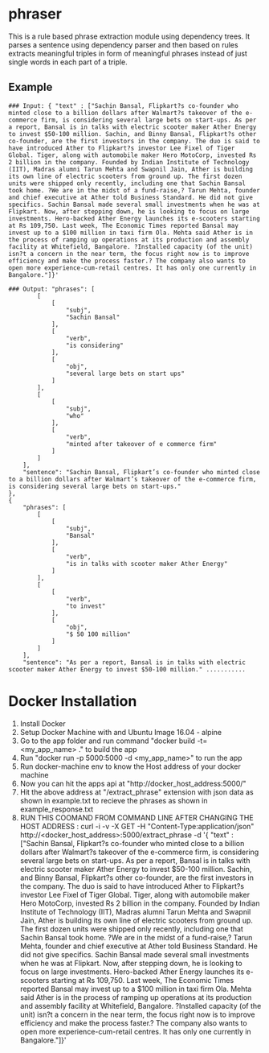 # phraser
This is a rule based phrase extraction module using dependency trees. It parses a sentence using dependency parser and then based on rules extracts meaningful triples in form of meaningful phrases instead of just single words in each part of a triple. 

## Example
	### Input: { "text" : ["Sachin Bansal, Flipkart?s co-founder who minted close to a billion dollars after Walmart?s takeover of the e-commerce firm, is considering several large bets on start-ups. As per a report, Bansal is in talks with electric scooter maker Ather Energy to invest $50-100 million. Sachin, and Binny Bansal, Flipkart?s other co-founder, are the first investors in the company. The duo is said to have introduced Ather to Flipkart?s investor Lee Fixel of Tiger Global. Tiger, along with automobile maker Hero MotoCorp, invested Rs 2 billion in the company. Founded by Indian Institute of Technology (IIT), Madras alumni Tarun Mehta and Swapnil Jain, Ather is building its own line of electric scooters from ground up. The first dozen units were shipped only recently, including one that Sachin Bansal took home. ?We are in the midst of a fund-raise,? Tarun Mehta, founder and chief executive at Ather told Business Standard. He did not give specifics. Sachin Bansal made several small investments when he was at Flipkart. Now, after stepping down, he is looking to focus on large investments. Hero-backed Ather Energy launches its e-scooters starting at Rs 109,750. Last week, The Economic Times reported Bansal may invest up to a $100 million in taxi firm Ola. Mehta said Ather is in the process of ramping up operations at its production and assembly facility at Whitefield, Bangalore. ?Installed capacity (of the unit) isn?t a concern in the near term, the focus right now is to improve efficiency and make the process faster.? The company also wants to open more experience-cum-retail centres. It has only one currently in Bangalore."]}'

	### Output: "phrases": [
            [
                [
                    "subj",
                    "Sachin Bansal"
                ],
                [
                    "verb",
                    "is considering"
                ],
                [
                    "obj",
                    "several large bets on start ups"
                ]
            ],
            [
                [
                    "subj",
                    "who"
                ],
                [
                    "verb",
                    "minted after takeover of e commerce firm"
                ]
            ]
        ],
        "sentence": "Sachin Bansal, Flipkart’s co-founder who minted close to a billion dollars after Walmart’s takeover of the e-commerce firm, is considering several large bets on start-ups."
    },
    {
        "phrases": [
            [
                [
                    "subj",
                    "Bansal"
                ],
                [
                    "verb",
                    "is in talks with scooter maker Ather Energy"
                ]
            ],
            [
                [
                    "verb",
                    "to invest"
                ],
                [
                    "obj",
                    "$ 50 100 million"
                ]
            ]
        ],
        "sentence": "As per a report, Bansal is in talks with electric scooter maker Ather Energy to invest $50-100 million." ...........


# Docker Installation 
1. Install Docker 
2. Setup Docker Machine with and Ubuntu Image 16.04 - alpine
3. Go to the app folder and run command "docker build -t=<my_app_name> ." to build the app
4. Run "docker run -p 5000:5000 -d <my_app_name>" to run the app
5. Run docker-machine env to know the Host address of your docker machine
6. Now you can hit the apps api at "http://docker_host_address:5000/"
7. Hit the above address at "/extract_phrase" extension with json data as shown in example.txt to recieve the phrases as shown in example_response.txt
8. RUN THIS COOMAND FROM COMMAND LINE AFTER CHANGING THE HOST ADDRESS :
	curl -i -v -X GET -H "Content-Type:application/json" http://<docker_host_address>:5000/extract_phrase -d '{ "text" : ["Sachin Bansal, Flipkart?s co-founder who minted close to a billion dollars after Walmart?s takeover of the e-commerce firm, is considering several large bets on start-ups. As per a report, Bansal is in talks with electric scooter maker Ather Energy to invest $50-100 million. Sachin, and Binny Bansal, Flipkart?s other co-founder, are the first investors in the company. The duo is said to have introduced Ather to Flipkart?s investor Lee Fixel of Tiger Global. Tiger, along with automobile maker Hero MotoCorp, invested Rs 2 billion in the company. Founded by Indian Institute of Technology (IIT), Madras alumni Tarun Mehta and Swapnil Jain, Ather is building its own line of electric scooters from ground up. The first dozen units were shipped only recently, including one that Sachin Bansal took home. ?We are in the midst of a fund-raise,? Tarun Mehta, founder and chief executive at Ather told Business Standard. He did not give specifics. Sachin Bansal made several small investments when he was at Flipkart. Now, after stepping down, he is looking to focus on large investments. Hero-backed Ather Energy launches its e-scooters starting at Rs 109,750. Last week, The Economic Times reported Bansal may invest up to a $100 million in taxi firm Ola. Mehta said Ather is in the process of ramping up operations at its production and assembly facility at Whitefield, Bangalore. ?Installed capacity (of the unit) isn?t a concern in the near term, the focus right now is to improve efficiency and make the process faster.? The company also wants to open more experience-cum-retail centres. It has only one currently in Bangalore."]}'